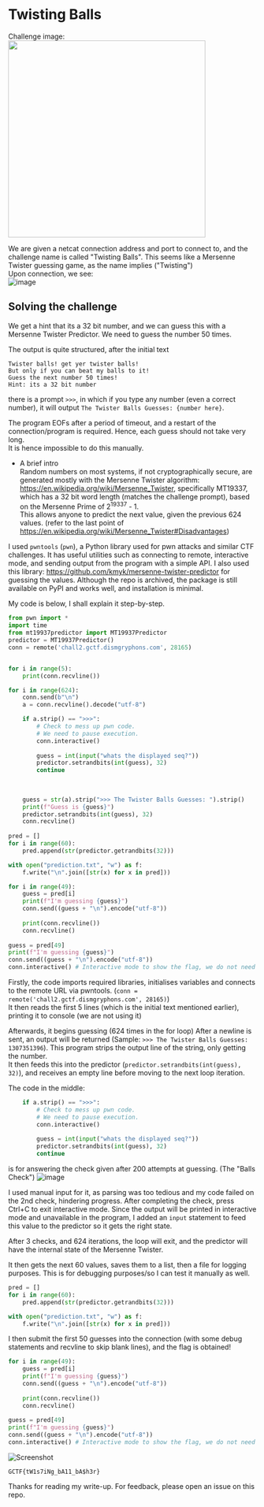 # Twisting Balls

Challenge image:  
<img src="https://user-images.githubusercontent.com/58442255/210239770-fcc878f2-57c0-4c55-881c-5e51b0271c05.png" width="400"/>

We are given a netcat connection address and port to connect to, and the challenge name is called "Twisting Balls". This seems like a Mersenne Twister guessing game, as the name implies ("Twisting")  
Upon connection, we see:  
![image](https://user-images.githubusercontent.com/58442255/210241239-4023aa26-9088-49b7-872c-0bc034c84861.png)

## Solving the challenge
We get a hint that its a 32 bit number, and we can guess this with a Mersenne Twister Predictor.
We need to guess the number 50 times.

The output is quite structured, after the initial text
```
Twister balls! get yer twister balls!
But only if you can beat my balls to it!
Guess the next number 50 times!
Hint: its a 32 bit number

```
there is a prompt `>>>`, in which if you type any number (even a correct number), it will output `The Twister Balls Guesses: {number here}`.  

The program EOFs after a period of timeout, and a restart of the connection/program is required. Hence, each guess should not take very long.  
It is hence impossible to do this manually.

- A brief intro  
Random numbers on most systems, if not cryptographically secure, are generated mostly with the Mersenne Twister algorithm: https://en.wikipedia.org/wiki/Mersenne_Twister, specifically MT19337, which has a 32 bit word length (matches the challenge prompt), based on the Mersenne Prime of 2<sup>19337</sup> - 1.  
This allows anyone to predict the next value, given the previous 624 values. (refer to the last point of https://en.wikipedia.org/wiki/Mersenne_Twister#Disadvantages)

I used `pwntools` (`pwn`), a Python library used for pwn attacks and similar CTF challenges. It has useful utilities such as connecting to remote, interactive mode, and sending output from the program with a simple API.
I also used this library: https://github.com/kmyk/mersenne-twister-predictor for guessing the values. Although the repo is archived, the package is still available on PyPI and works well, and installation is minimal.

My code is below, I shall explain it step-by-step.
```python
from pwn import *
import time
from mt19937predictor import MT19937Predictor
predictor = MT19937Predictor()
conn = remote('chall2.gctf.dismgryphons.com', 28165)


for i in range(5):
    print(conn.recvline())

for i in range(624):
    conn.send(b"\n")
    a = conn.recvline().decode("utf-8")

    if a.strip() == ">>>":
        # Check to mess up pwn code.
        # We need to pause execution.
        conn.interactive()
        
        guess = int(input("whats the displayed seq?"))
        predictor.setrandbits(int(guess), 32)
        continue
    
    
    
    guess = str(a).strip(">>> The Twister Balls Guesses: ").strip()
    print(f"Guess is {guess}")
    predictor.setrandbits(int(guess), 32)
    conn.recvline()
    
pred = []
for i in range(60):
    pred.append(str(predictor.getrandbits(32)))

with open("prediction.txt", "w") as f:
    f.write("\n".join([str(x) for x in pred]))

for i in range(49):
    guess = pred[i]
    print(f"I'm guessing {guess}")
    conn.send((guess + "\n").encode("utf-8"))
    
    print(conn.recvline())
    conn.recvline()
    
guess = pred[49]
print(f"I'm guessing {guess}")
conn.send((guess + "\n").encode("utf-8"))
conn.interactive() # Interactive mode to show the flag, we do not need to mess with conn.recvline anymore
```

Firstly, the code imports required libraries, initialises variables and connects to the remote URL via pwntools. (`conn = remote('chall2.gctf.dismgryphons.com', 28165)`)  
It then reads the first 5 lines (which is the initial text mentioned earlier), printing it to console (we are not using it)


Afterwards, it begins guessing (624 times in the for loop)
After a newline is sent, an output will be returned (Sample: `>>> The Twister Balls Guesses: 1307351396`). This program strips the output line of the string, only getting the number.  
It then feeds this into the predictor (`predictor.setrandbits(int(guess), 32)`), and receives an empty line before moving to the next loop iteration.

The code in the middle:
```python
    if a.strip() == ">>>":
        # Check to mess up pwn code.
        # We need to pause execution.
        conn.interactive()
        
        guess = int(input("whats the displayed seq?"))
        predictor.setrandbits(int(guess), 32)
        continue
```
is for answering the check given after 200 attempts at guessing. (The "Balls Check")
![image](https://user-images.githubusercontent.com/58442255/210246684-fe7fa61d-e188-412b-ae0c-e32512c5def4.png)

I used manual input for it, as parsing was too tedious and my code failed on the 2nd check, hindering progress.
After completing the check, press Ctrl+C to exit interactive mode. Since the output will be printed in interactive mode and unavailable in the program, I added an `input` statement to feed this value to the predictor so it gets the right state.

After 3 checks, and 624 iterations, the loop will exit, and the predictor will have the internal state of the Mersenne Twister.

It then gets the next 60 values, saves them to a list, then a file for logging purposes. This is for debugging purposes/so I can test it manually as well.
```python
pred = []
for i in range(60):
    pred.append(str(predictor.getrandbits(32)))

with open("prediction.txt", "w") as f:
    f.write("\n".join([str(x) for x in pred]))
```


I then submit the first 50 guesses into the connection (with some debug statements and recvline to skip blank lines), and the flag is obtained!
```python
for i in range(49):
    guess = pred[i]
    print(f"I'm guessing {guess}")
    conn.send((guess + "\n").encode("utf-8"))
    
    print(conn.recvline())
    conn.recvline()
    
guess = pred[49]
print(f"I'm guessing {guess}")
conn.send((guess + "\n").encode("utf-8"))
conn.interactive() # Interactive mode to show the flag, we do not need to mess with conn.recvline anymore
```
![Screenshot](https://user-images.githubusercontent.com/58442255/210247385-d22cab06-70df-4db1-acc8-9bf639a21da3.png)

```
GCTF{tW1s7iNg_bA11_bA$h3r}
```


Thanks for reading my write-up. For feedback, please open an issue on this repo.
